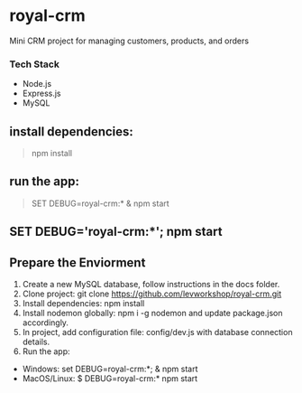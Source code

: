 # royal-crm

Mini CRM project for managing customers, products, and orders

### Tech Stack

- Node.js
- Express.js
- MySQL

## install dependencies:

> npm install

## run the app:

> SET DEBUG=royal-crm:\* & npm start

## SET DEBUG='royal-crm:\*'; npm start

## Prepare the Enviorment

1. Create a new MySQL database, follow instructions in the docs folder.
2. Clone project: git clone https://github.com/levworkshop/royal-crm.git
3. Install dependencies: npm install
4. Install nodemon globally: npm i -g nodemon and update package.json accordingly.
5. In project, add configuration file: config/dev.js with database connection details.
6. Run the app:

- Windows: set DEBUG=royal-crm:\*; & npm start
- MacOS/Linux: $ DEBUG=royal-crm:\* npm start
